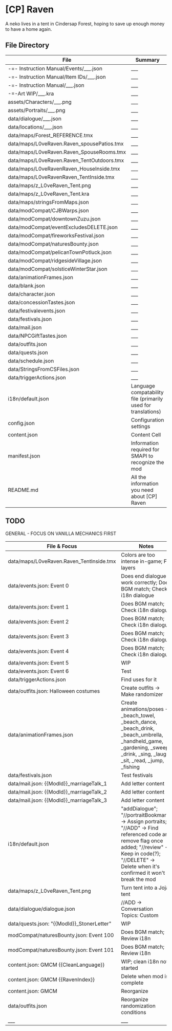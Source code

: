 # [CP] Raven
A neko lives in a tent in Cindersap Forest, hoping to save up enough money to have a home again.

## File Directory
| File | Summary |
| ------------- | ------------- |
| -=- Instruction Manual/Events/___.json | ___ |
| -=- Instruction Manual/Item IDs/___.json | ___ |
| -=- Instruction Manual/___.json | ___ |
| -=-Art WIP/___.kra | ___ |
| assets/Characters/___.png | ___ |
| assets/Portraits/___.png | ___ |
| data/dialogue/___.json | ___ |
| data/locations/___.json | ___ |
| data/maps/Forest_REFERENCE.tmx | ___ |
| data/maps/L0veRaven.Raven_spousePatios.tmx | ___ |
| data/maps/L0veRaven.Raven_SpouseRooms.tmx | ___ |
| data/maps/L0veRaven.Raven_TentOutdoors.tmx | ___ |
| data/maps/L0veRavenRaven_HouseInside.tmx | ___ |
| data/maps/L0veRavenRaven_TentInside.tmx | ___ |
| data/maps/z_L0veRaven_Tent.png | ___ |
| data/maps/z_L0veRaven_Tent.kra | ___ |
| data/maps/stringsFromMaps.json | ___ |
| data/modCompat/CJBWarps.json | ___ |
| data/modCompat/downtownZuzu.json | ___ |
| data/modCompat/eventExcludesDELETE.json | ___ |
| data/modCompat/fireworksFestival.json | ___ |
| data/modCompat/naturesBounty.json | ___ |
| data/modCompat/pelicanTownPotluck.json | ___ |
| data/modCompat/ridgesideVillage.json | ___ |
| data/modCompat/solsticeWinterStar.json | ___ |
| data/animationFrames.json | ___ |
| data/blank.json | ___ |
| data/character.json | ___ |
| data/concessionTastes.json | ___ |
| data/festivalevents.json | ___ |
| data/festivals.json | ___ |
| data/mail.json | ___ |
| data/NPCGiftTastes.json | ___ |
| data/outfits.json | ___ |
| data/quests.json | ___ |
| data/schedule.json | ___ |
| data/StringsFromCSFiles.json | ___ |
| data/triggerActions.json | ___ |
| i18n/default.json | Language compatability file (primarily used for translations)|
| config.json | Configuration settings |
| content.json | Content Cell |
| manifest.json | Information required for SMAPI to recognize the mod |
| README.md | All the information you need about [CP] Raven |

## TODO

GENERAL - FOCUS ON VANILLA MECHANICS FIRST


| File & Focus | Notes |
| ------------- | ------------- |
| data/maps/L0veRaven.Raven_TentInside.tmx | Colors are too intense in-game; Fix layers |
| data/events.json: Event 0 | Does end dialogue work correctly; Does BGM match; Check i18n dialogue |
| data/events.json: Event 1 | Does BGM match; Check i18n dialogue |
| data/events.json: Event 2 | Does BGM match; Check i18n dialogue |
| data/events.json: Event 3 | Does BGM match; Check i18n dialogue |
| data/events.json: Event 4 | Does BGM match; Check i18n dialogue |
| data/events.json: Event 5 | WIP |
| data/events.json: Event 6 | Test |
| data/triggerActions.json | Find uses for it |
| data/outfits.json: Halloween costumes | Create outfits -> Make randomizer |
| data/animationFrames.json | Create animations/poses -> _beach_towel, _beach_dance, _beach_drink, _beach_umbrella, _handheld_game, _gardening, _sweep, _drink, _sing, _laugh, _sit, _read, _jump, _fishing |
| data/festivals.json | Test festivals |
| data/mail.json: {{ModId}}_marriageTalk_1 | Add letter content |
| data/mail.json: {{ModId}}_marriageTalk_2 | Add letter content |
| data/mail.json: {{ModId}}_marriageTalk_3 | Add letter content |
| i18n/default.json | "addDialogue"; "//portraitBookmark" -> Assign portraits; "//ADD" -> Find referenced code and remove flag once added; "//review" -> Keep in code(?); "//DELETE" -> Delete when it's confirmed it won't break the mod |
| data/maps/z_L0veRaven_Tent.png | Turn tent into a Joja tent |
| data/dialogue/dialogue.json | //ADD -> Conversation Topics: Custom |
| data/quests.json: "{{ModId}}_StonerLetter" | WIP |
| modCompat/naturesBounty.json: Event 100 | Does BGM match; Review i18n |
| modCompat/naturesBounty.json: Event 101 | Does BGM match; Review i18n |
| content.json: GMCM {{CleanLanguage}} | WIP; clean i18n not started |
| content.json: GMCM {{RavenIndex}} | Delete when mod is complete |
| content.json: GMCM | Reorganize |
| data/outfits.json | Reorganize randomization conditions |
| ___ | ___ |